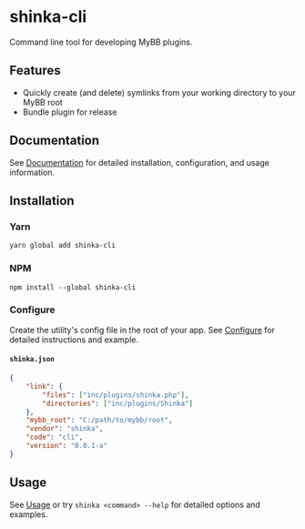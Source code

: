 # shinka-cli

Command line tool for developing MyBB plugins.

## Features

-   Quickly create (and delete) symlinks from your working directory to your MyBB root
-   Bundle plugin for release

## Documentation

See [Documentation](https://shinkadev-mybb.github.io) for detailed installation, configuration, and usage information.

## Installation

### Yarn

```shell
yarn global add shinka-cli
```

### NPM

```shell
npm install --global shinka-cli
```

### Configure

Create the utility's config file in the root of your app. See [Configure](https://shinkadev-mybb.github.io/cli/manual/configure.html) for detailed instructions and example.

#### `shinka.json`

```json
{
    "link": {
        "files": ["inc/plugins/shinka.php"],
        "directories": ["inc/plugins/Shinka"]
    },
    "mybb_root": "C:/path/to/mybb/root",
    "vendor": "shinka",
    "code": "cli",
    "version": "0.0.1-a"
}
```

## Usage

See [Usage](https://shinkadev-mybb.github.io/cli/manual/usage.html) or try `shinka <command> --help` for detailed options and examples.

